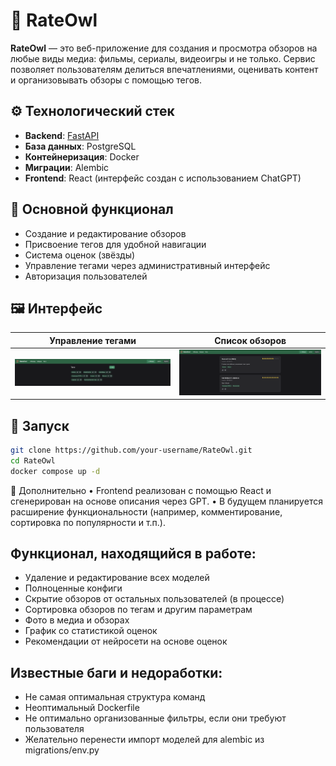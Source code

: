 # 🦉 RateOwl

**RateOwl** — это веб-приложение для создания и просмотра обзоров на любые виды медиа: фильмы, сериалы, видеоигры и не только. Сервис позволяет пользователям делиться впечатлениями, оценивать контент и организовывать обзоры с помощью тегов.

## ⚙️ Технологический стек

- **Backend**: [FastAPI](https://fastapi.tiangolo.com/)
- **База данных**: PostgreSQL
- **Контейнеризация**: Docker
- **Миграции**: Alembic
- **Frontend**: React (интерфейс создан с использованием ChatGPT)

## 🧩 Основной функционал

- Создание и редактирование обзоров
- Присвоение тегов для удобной навигации
- Система оценок (звёзды)
- Управление тегами через административный интерфейс
- Авторизация пользователей

## 🖼️ Интерфейс

| Управление тегами        | Список обзоров                |
|--------------------------|-------------------------------|
| ![Теги](images/tags.png) | ![Обзоры](images/reviews.png) |


## 🚀 Запуск

```bash
git clone https://github.com/your-username/RateOwl.git
cd RateOwl
docker compose up -d
```

📝 Дополнительно
	•	Frontend реализован с помощью React и сгенерирован на основе описания через GPT.
	•	В будущем планируется расширение функциональности (например, комментирование, сортировка по популярности и т.п.).


## Функционал, находящийся в работе:
- Удаление и редактирование всех моделей
- Полноценные конфиги
- Скрытие обзоров от остальных пользователей (в процессе)
- Сортировка обзоров по тегам и другим параметрам
- Фото в медиа и обзорах
- График со статистикой оценок
- Рекомендации от нейросети на основе оценок

## Известные баги и недоработки:
- Не самая оптимальная структура команд
- Неоптимальный Dockerfile
- Не оптимально организованные фильтры, если они требуют пользователя
- Желательно перенести импорт моделей для alembic из migrations/env.py